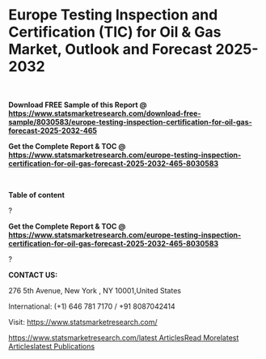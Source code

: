 <h1>Europe Testing Inspection and Certification (TIC) for Oil & Gas Market, Outlook and Forecast 2025-2032</h1><br/><p><strong>Download FREE Sample of this Report @ <a href="https://www.statsmarketresearch.com/download-free-sample/8030583/europe-testing-inspection-certification-for-oil-gas-forecast-2025-2032-465">https://www.statsmarketresearch.com/download-free-sample/8030583/europe-testing-inspection-certification-for-oil-gas-forecast-2025-2032-465</a></strong></p>
 
 
 
 <div><b>Get the Complete Report & TOC @ <a href="https://www.statsmarketresearch.com/europe-testing-inspection-certification-for-oil-gas-forecast-2025-2032-465-8030583">https://www.statsmarketresearch.com/europe-testing-inspection-certification-for-oil-gas-forecast-2025-2032-465-8030583</a></b></div>
 
 
 
 <p><br />
 
 <b>Table of content</b></p>
 
 
 
 <p>? </p>
 
 
 
 <div><b>Get the Complete Report & TOC @ <a href="https://www.statsmarketresearch.com/europe-testing-inspection-certification-for-oil-gas-forecast-2025-2032-465-8030583">https://www.statsmarketresearch.com/europe-testing-inspection-certification-for-oil-gas-forecast-2025-2032-465-8030583</a></b></div>
 
 
 
 <p>? </p>
 
 
 
 <p><b>CONTACT US:</b><br />
 
 276 5th Avenue, New York , NY 10001,United States<br />
 
 International: (+1) 646 781 7170 / +91 8087042414<br />
 
 Visit: <a href="https://www.statsmarketresearch.com/">https://www.statsmarketresearch.com/</a><br />
 
 <a href="https://gyeongbokgung.com">https://www.statsmarketresearch.com/</a><a href="https://hallyeomaritime.com">latest Articles</a><a href="https://jingwansa.com">Read More</a><a href="https://nguoiviet.jp/">latest Articles</a><a href="https://www.intelmarketresearch.com/">latest Publications</a></p>